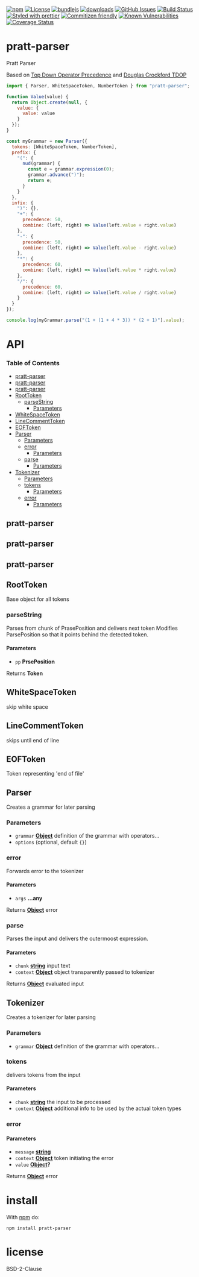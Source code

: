 [![npm](https://img.shields.io/npm/v/pratt-parser.svg)](https://www.npmjs.com/package/pratt-parser)
[![License](https://img.shields.io/badge/License-BSD%203--Clause-blue.svg)](https://opensource.org/licenses/BSD-3-Clause)
[![bundlejs](https://deno.bundlejs.com/?q=pratt-parser\&badge=detailed)](https://bundlejs.com/?q=pratt-parser)
[![downloads](http://img.shields.io/npm/dm/pratt-parser.svg?style=flat-square)](https://npmjs.org/package/pratt-parser)
[![GitHub Issues](https://img.shields.io/github/issues/arlac77/pratt-parser.svg?style=flat-square)](https://github.com/arlac77/pratt-parser/issues)
[![Build Status](https://img.shields.io/endpoint.svg?url=https%3A%2F%2Factions-badge.atrox.dev%2Farlac77%2Fpratt-parser%2Fbadge\&style=flat)](https://actions-badge.atrox.dev/arlac77/pratt-parser/goto)
[![Styled with prettier](https://img.shields.io/badge/styled_with-prettier-ff69b4.svg)](https://github.com/prettier/prettier)
[![Commitizen friendly](https://img.shields.io/badge/commitizen-friendly-brightgreen.svg)](http://commitizen.github.io/cz-cli/)
[![Known Vulnerabilities](https://snyk.io/test/github/arlac77/pratt-parser/badge.svg)](https://snyk.io/test/github/arlac77/pratt-parser)
[![Coverage Status](https://coveralls.io/repos/arlac77/pratt-parser/badge.svg)](https://coveralls.io/github/arlac77/pratt-parser)

# pratt-parser

Pratt Parser

Based on
[Top Down Operator Precedence](https://tdop.github.io) and
[Douglas Crockford TDOP](https://github.com/douglascrockford/TDOP)

<!-- skip-example -->

```javascript
import { Parser, WhiteSpaceToken, NumberToken } from "pratt-parser";

function Value(value) {
  return Object.create(null, {
    value: {
      value: value
    }
  });
}

const myGrammar = new Parser({
  tokens: [WhiteSpaceToken, NumberToken],
  prefix: {
    "(": {
      nud(grammar) {
        const e = grammar.expression(0);
        grammar.advance(")");
        return e;
      }
    }
  },
  infix: {
    ")": {},
    "+": {
      precedence: 50,
      combine: (left, right) => Value(left.value + right.value)
    },
    "-": {
      precedence: 50,
      combine: (left, right) => Value(left.value - right.value)
    },
    "*": {
      precedence: 60,
      combine: (left, right) => Value(left.value * right.value)
    },
    "/": {
      precedence: 60,
      combine: (left, right) => Value(left.value / right.value)
    }
  }
});

console.log(myGrammar.parse("(1 + (1 + 4 * 3)) * (2 + 1)").value);
```

# API

<!-- Generated by documentation.js. Update this documentation by updating the source code. -->

### Table of Contents

*   [pratt-parser](#pratt-parser)
*   [pratt-parser](#pratt-parser-1)
*   [pratt-parser](#pratt-parser-2)
*   [RootToken](#roottoken)
    *   [parseString](#parsestring)
        *   [Parameters](#parameters)
*   [WhiteSpaceToken](#whitespacetoken)
*   [LineCommentToken](#linecommenttoken)
*   [EOFToken](#eoftoken)
*   [Parser](#parser)
    *   [Parameters](#parameters-1)
    *   [error](#error)
        *   [Parameters](#parameters-2)
    *   [parse](#parse)
        *   [Parameters](#parameters-3)
*   [Tokenizer](#tokenizer)
    *   [Parameters](#parameters-4)
    *   [tokens](#tokens)
        *   [Parameters](#parameters-5)
    *   [error](#error-1)
        *   [Parameters](#parameters-6)

## pratt-parser

## pratt-parser

## pratt-parser

## RootToken

Base object for all tokens

### parseString

Parses from chunk of PrasePosition and delivers next token
Modifies ParsePosition so that it points behind the detected token.

#### Parameters

*   `pp` **PrsePosition**&#x20;

Returns **Token**&#x20;

## WhiteSpaceToken

skip white space

## LineCommentToken

skips until end of line

## EOFToken

Token representing 'end of file'

## Parser

Creates a grammar for later parsing

### Parameters

*   `grammar` **[Object](https://developer.mozilla.org/docs/Web/JavaScript/Reference/Global_Objects/Object)** definition of the grammar with operators...
*   `options`   (optional, default `{}`)

### error

Forwards error to the tokenizer

#### Parameters

*   `args` **...any**&#x20;

Returns **[Object](https://developer.mozilla.org/docs/Web/JavaScript/Reference/Global_Objects/Object)** error

### parse

Parses the input and delivers the outermoost expression.

#### Parameters

*   `chunk` **[string](https://developer.mozilla.org/docs/Web/JavaScript/Reference/Global_Objects/String)** input text
*   `context` **[Object](https://developer.mozilla.org/docs/Web/JavaScript/Reference/Global_Objects/Object)** object transparently passed to tokenizer

Returns **[Object](https://developer.mozilla.org/docs/Web/JavaScript/Reference/Global_Objects/Object)** evaluated input

## Tokenizer

Creates a tokenizer for later parsing

### Parameters

*   `grammar` **[Object](https://developer.mozilla.org/docs/Web/JavaScript/Reference/Global_Objects/Object)** definition of the grammar with operators...

### tokens

delivers tokens from the input

#### Parameters

*   `chunk` **[string](https://developer.mozilla.org/docs/Web/JavaScript/Reference/Global_Objects/String)** the input to be processed
*   `context` **[Object](https://developer.mozilla.org/docs/Web/JavaScript/Reference/Global_Objects/Object)** additional info to be used by the actual token types

### error

#### Parameters

*   `message` **[string](https://developer.mozilla.org/docs/Web/JavaScript/Reference/Global_Objects/String)**&#x20;
*   `context` **[Object](https://developer.mozilla.org/docs/Web/JavaScript/Reference/Global_Objects/Object)** token initiating the error
*   `value` **[Object](https://developer.mozilla.org/docs/Web/JavaScript/Reference/Global_Objects/Object)?**&#x20;

Returns **[Object](https://developer.mozilla.org/docs/Web/JavaScript/Reference/Global_Objects/Object)** error

# install

With [npm](http://npmjs.org) do:

```shell
npm install pratt-parser
```

# license

BSD-2-Clause
